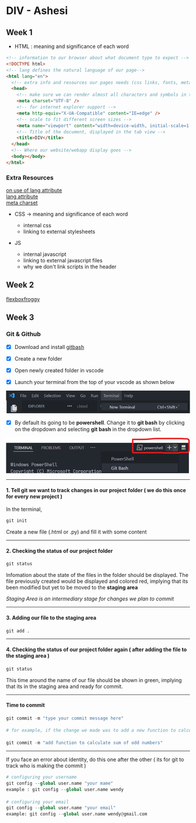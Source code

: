# DIV - Ashesi

## Week 1

- HTML : meaning and significance of each word

```html
<!-- information to our browser about what document type to expect -->
<!DOCTYPE html>
<!-- lang defines the natural language of our page-->
<html lang="en">
  <!-- extra info and resources our pages needs (css links, fonts, metadata etc) -->
  <head>
    <!-- make sure we can render almost all characters and symbols in the world -->
    <meta charset="UTF-8" />
    <!-- for internet explorer support -->
    <meta http-equiv="X-UA-Compatible" content="IE=edge" />
    <!-- scale to fit different screen sizes -->
    <meta name="viewport" content="width=device-width, initial-scale=1.0" />
    <!-- Title of the document, displayed in the tab view -->
    <title>DIV</title>
  </head>
  <!-- Where our website/webapp display goes -->
  <body></body>
</html>
```

### Extra Resources

[on use of lang attribute](https://adrianroselli.com/2015/01/on-use-of-lang-attribute.html)  
[lang attribute](https://www.matuzo.at/blog/lang-attribute/)  
[meta charset](https://www.w3schools.com/tags/att_meta_charset.asp)

- CSS -> meaning and significance of each word

  - internal css
  - linking to external stylesheets

- JS
  - internal javascript
  - linking to external javascript files
  - why we don't link scripts in the header

## Week 2

[flexboxfroggy](https://flexboxfroggy.com/)

## Week 3

### Git & Github

- [x] Download and install [gitbash](https://git-scm.com/downloads)

- [x] Create a new folder

- [x] Open newly created folder in vscode

- [x] Launch your terminal from the top of your vscode as shown below

![terminal](assets/terminal.png)

- [x] By default its going to be **powershell**. Change it to **git bash** by clicking on the dropdown and selecting **git bash** in the dropdown list.

![changing to git bash](assets/terminal-2.png)

---

#### 1. Tell git we want to track changes in our project folder ( we do this once for every new project )

In the terminal,

```py
git init
```

Create a new file (.html or .py) and fill it with some content

---

#### 2. Checking the status of our project folder

```py
git status
```

Infomation about the state of the files in the folder should be displayed. The file previously created would be displayed and colored red, implying that its been modified but yet to be moved to the **staging area**

_Staging Area is an intermediary stage for changes we plan to commit_

---

#### 3. Adding our file to the staging area

```py
git add .
```

---

#### 4. Checking the status of our project folder again ( after adding the file to the staging area )

```py
git status
```

This time around the name of our file should be shown in green, implying that its in the staging area and ready for commit.

---

#### Time to commit

```py
git commit -m "type your commit message here"

# for example, if the change we made was to add a new function to calculate sum of odd numbers

git commit -m "add function to calculate sum of odd numbers"

```

---

If you face an error about identity, do this one after the other
( its for git to track who is making the commit )

```py
# configuring your username
git config --global user.name "your mame"
example : git config --global user.name wendy

# configuring your email
git config --global user.name "your email"
example: git config --global user.name wendy@gmail.com
```
